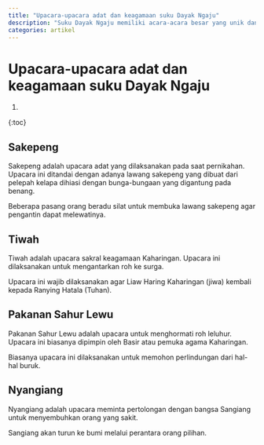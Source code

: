 ```yaml
---
title: "Upacara-upacara adat dan keagamaan suku Dayak Ngaju"
description: "Suku Dayak Ngaju memiliki acara-acara besar yang unik dan wajib diketahui."
categories: artikel
---
```

# Upacara-upacara adat dan keagamaan suku Dayak Ngaju

1. 
{:toc}

## Sakepeng

Sakepeng adalah upacara adat yang dilaksanakan pada saat pernikahan. Upacara ini ditandai dengan adanya lawang sakepeng yang dibuat dari pelepah kelapa dihiasi dengan bunga-bungaan yang digantung pada benang.

Beberapa pasang orang beradu silat untuk membuka lawang sakepeng agar pengantin dapat melewatinya.

## Tiwah

Tiwah adalah upacara sakral keagamaan Kaharingan. Upacara ini dilaksanakan untuk mengantarkan roh ke surga.

Upacara ini wajib dilaksanakan agar Liaw Haring Kaharingan (jiwa) kembali kepada Ranying Hatala (Tuhan).

## Pakanan Sahur Lewu

Pakanan Sahur Lewu adalah upacara untuk menghormati roh leluhur. Upacara ini biasanya dipimpin oleh Basir atau pemuka agama Kaharingan.

Biasanya upacara ini dilaksanakan untuk memohon perlindungan dari hal-hal buruk.

## Nyangiang

Nyangiang adalah upacara meminta pertolongan dengan bangsa Sangiang untuk menyembuhkan orang yang sakit.

Sangiang akan turun ke bumi melalui perantara orang pilihan.
